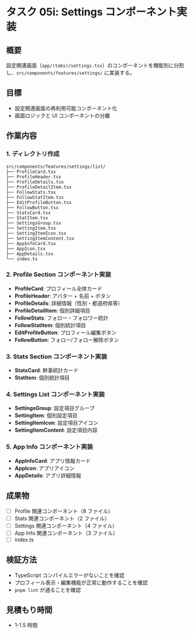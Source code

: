 # タスク 05i: Settings コンポーネント実装

## 概要

設定関連画面（`app/(tabs)/settings.tsx`）のコンポーネントを機能別に分割し、`src/components/features/settings/` に実装する。

## 目標

- 設定関連画面の再利用可能コンポーネント化
- 画面ロジックと UI コンポーネントの分離

## 作業内容

### 1. ディレクトリ作成

```
src/components/features/settings/list/
├── ProfileCard.tsx
├── ProfileHeader.tsx
├── ProfileDetails.tsx
├── ProfileDetailItem.tsx
├── FollowStats.tsx
├── FollowStatItem.tsx
├── EditProfileButton.tsx
├── FollowButton.tsx
├── StatsCard.tsx
├── StatItem.tsx
├── SettingsGroup.tsx
├── SettingItem.tsx
├── SettingItemIcon.tsx
├── SettingItemContent.tsx
├── AppInfoCard.tsx
├── AppIcon.tsx
├── AppDetails.tsx
└── index.ts
```

### 2. Profile Section コンポーネント実装

- **ProfileCard**: プロフィール全体カード
- **ProfileHeader**: アバター + 名前 + ボタン
- **ProfileDetails**: 詳細情報（性別・都道府県等）
- **ProfileDetailItem**: 個別詳細項目
- **FollowStats**: フォロー・フォロワー統計
- **FollowStatItem**: 個別統計項目
- **EditProfileButton**: プロフィール編集ボタン
- **FollowButton**: フォロー/フォロー解除ボタン

### 3. Stats Section コンポーネント実装

- **StatsCard**: 幹事統計カード
- **StatItem**: 個別統計項目

### 4. Settings List コンポーネント実装

- **SettingsGroup**: 設定項目グループ
- **SettingItem**: 個別設定項目
- **SettingItemIcon**: 設定項目アイコン
- **SettingItemContent**: 設定項目内容

### 5. App Info コンポーネント実装

- **AppInfoCard**: アプリ情報カード
- **AppIcon**: アプリアイコン
- **AppDetails**: アプリ詳細情報

## 成果物

- [ ] Profile 関連コンポーネント（8 ファイル）
- [ ] Stats 関連コンポーネント（2 ファイル）
- [ ] Settings 関連コンポーネント（4 ファイル）
- [ ] App Info 関連コンポーネント（3 ファイル）
- [ ] index.ts

## 検証方法

- TypeScript コンパイルエラーがないことを確認
- プロフィール表示・編集機能が正常に動作することを確認
- `pnpm lint` が通ることを確認

## 見積もり時間

- 1-1.5 時間
